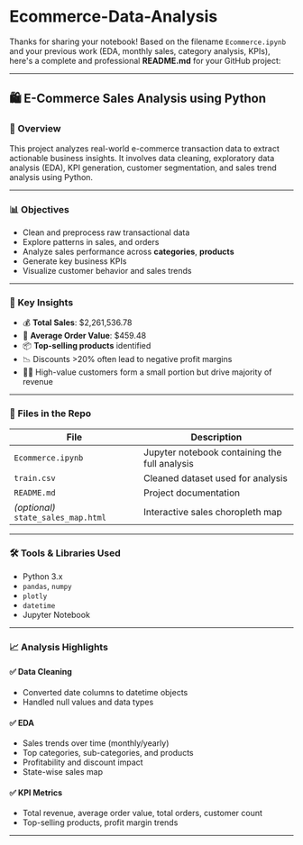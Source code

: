 # Ecommerce-Data-Analysis
Thanks for sharing your notebook! Based on the filename `Ecommerce.ipynb` and your previous work (EDA, monthly sales, category analysis, KPIs), here's a complete and professional **README.md** for your GitHub project:

---

## 🛍️ E-Commerce Sales Analysis using Python

### 📌 Overview

This project analyzes real-world e-commerce transaction data to extract actionable business insights. It involves data cleaning, exploratory data analysis (EDA), KPI generation, customer segmentation, and sales trend analysis using Python.

---

### 📊 Objectives

* Clean and preprocess raw transactional data
* Explore patterns in sales, and orders
* Analyze sales performance across **categories**, **products**
* Generate key business KPIs
* Visualize customer behavior and sales trends

---

### 🧠 Key Insights

* 💰 **Total Sales**: \$2,261,536.78
* 🧾 **Average Order Value**: \$459.48
* 📦 **Top-selling products** identified
* 📉 Discounts >20% often lead to negative profit margins
* 🧍‍♀️ High-value customers form a small portion but drive majority of revenue

---

### 📁 Files in the Repo

| File                                | Description                                   |
| ----------------------------------- | --------------------------------------------- |
| `Ecommerce.ipynb`                   | Jupyter notebook containing the full analysis |
| `train.csv`                         | Cleaned dataset used for analysis             |
| `README.md`                         | Project documentation                         |
| *(optional)* `state_sales_map.html` | Interactive sales choropleth map              |

---

### 🛠️ Tools & Libraries Used

* Python 3.x
* `pandas`, `numpy`
*  `plotly`
* `datetime`
* Jupyter Notebook

---

### 📈 Analysis Highlights

#### ✅ Data Cleaning

* Converted date columns to datetime objects
* Handled null values and data types

#### ✅ EDA

* Sales trends over time (monthly/yearly)
* Top categories, sub-categories, and products
* Profitability and discount impact
* State-wise sales map

#### ✅ KPI Metrics

* Total revenue, average order value, total orders, customer count
* Top-selling products, profit margin trends
  
---



